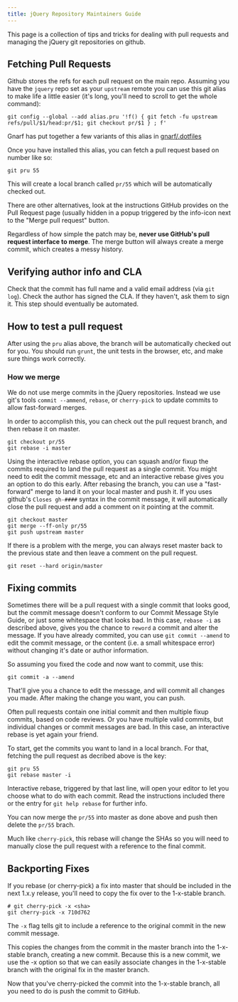 ```yaml
---
title: jQuery Repository Maintainers Guide
---
```


This page is a collection of tips and tricks for dealing with pull requests and managing the jQuery git repositories on github.

## Fetching Pull Requests

Github stores the refs for each pull request on the main repo.  Assuming you have the `jquery` repo set as your `upstream` remote you can use this git alias to make life a little easier (it's long, you'll need to scroll to get the whole command):

```shell
git config --global --add alias.pru '!f() { git fetch -fu upstream refs/pull/$1/head:pr/$1; git checkout pr/$1 } ; f'
```

Gnarf has put together a few variants of this alias in [gnarf/.dotfiles](https://github.com/gnarf/.dotfiles/blob/c9aa77a83f381ce138350442613d4a14cb549671/.gitconfig#L24-L27)

Once you have installed this alias, you can fetch a pull request based on number like so:

```shell
git pru 55
```

This will create a local branch called `pr/55` which will be automatically checked out.

There are other alternatives, look at the instructions GitHub provides on the Pull Request page (usually hidden in a popup triggered by the info-icon next to the "Merge pull request" button.

Regardless of how simple the patch may be, **never use GitHub's pull request interface to merge**. The merge button will always create a merge commit, which creates a messy history.

## Verifying author info and CLA

Check that the commit has full name and a valid email address (via `git log`).
Check the author has signed the CLA. If they haven't, ask them to sign it.
This step should eventually be automated.  

## How to test a pull request 

After using the `pru` alias above, the branch will be automatically checked out for you.  You should run `grunt`, the unit tests in the browser, etc, and make sure things work correctly.

### How we merge

We do not use merge commits in the jQuery repositories. Instead we use git's tools `commit --ammend`, `rebase`, or `cherry-pick` to update commits to allow fast-forward merges.

In order to accomplish this, you can check out the pull request branch, and then rebase it on master.

```shell
git checkout pr/55
git rebase -i master
```

Using the interactive rebase option, you can squash and/or fixup the commits required to land the pull request as a single commit.  You might need to edit the commit message, etc and an interactive rebase gives you an option to do this early.  After rebasing the branch, you can use a "fast-forward" merge to land it on your local master and push it.  If you uses github's `Closes gh-####` syntax in the commit message, it will automatically close the pull request and add a comment on it pointing at the commit.

```shell
git checkout master
git merge --ff-only pr/55
git push upstream master
```

If there is a problem with the merge, you can always reset master back to the previous state and then leave a comment on the pull request.

```shell
git reset --hard origin/master
```

## Fixing commits

Sometimes there will be a pull request with a single commit that looks good, but the commit message doesn't conform to our Commit Message Style Guide, or just some whitespace that looks bad. In this case, `rebase -i` as described above, gives you the chance to `reword` a commit and alter the message.  If you have already commited, you can use `git commit --amend` to edit the commit message, or the content (i.e. a small whitespace error) without changing it's date or author information.

So assuming you fixed the code and now want to commit, use this:

```shell
git commit -a --amend
```

That'll give you a chance to edit the message, and will commit all changes you made.  After making the change you want, you can push.

Often pull requests contain one initial commit and then multiple fixup commits, based on code reviews. Or you have multiple valid commits, but individual changes or commit messages are bad. In this case, an interactive rebase is yet again your friend.

To start, get the commits you want to land in a local branch. For that, fetching the pull request as decribed above is the key:

```shell
git pru 55
git rebase master -i
```

Interactive rebase, triggered by that last line, will open your editor to let you choose what to do with each commit. Read the instructions included there or the entry for `git help rebase` for further info.

You can now merge the `pr/55` into master as done above and push then delete the `pr/55` brach.

Much like `cherry-pick`, this rebase will change the SHAs so you will need to manually close the pull request with a reference to the final commit.

## Backporting Fixes

If you rebase (or cherry-pick) a fix into master that should be included in the next 1.x.y release, you'll need to copy the fix over to the 1-x-stable branch.

```shell
# git cherry-pick -x <sha>
git cherry-pick -x 710d762
``` 

The `-x` flag tells git to include a reference to the original commit in the new commit message.

This copies the changes from the commit in the master branch into the 1-x-stable branch, creating a new commit. Because this is a new commit, we use the -x option so that we can easily associate changes in the 1-x-stable branch with the original fix in the master branch.

Now that you've cherry-picked the commit into the 1-x-stable branch, all you need to do is push the commit to GitHub.
